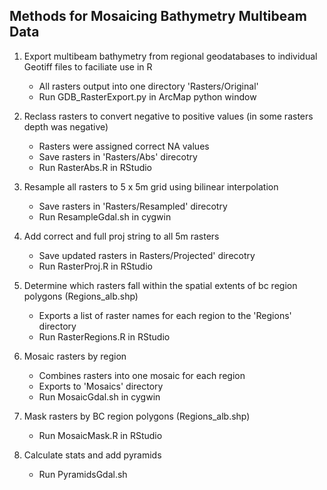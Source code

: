 Methods for Mosaicing Bathymetry Multibeam Data
------------------------------------------------

1) Export multibeam bathymetry from regional geodatabases to individual Geotiff files to faciliate use in R
   * All rasters output into one directory 'Rasters/Original'
   * Run GDB_RasterExport.py in ArcMap python window

2) Reclass rasters to convert negative to positive values (in some rasters depth was negative)
   * Rasters were assigned correct NA values
    * Save rasters in 'Rasters/Abs' direcotry
   * Run RasterAbs.R in RStudio

3) Resample all rasters to 5 x 5m grid using bilinear interpolation
   * Save rasters in 'Rasters/Resampled' direcotry
   * Run ResampleGdal.sh in cygwin
	
5) Add correct and full proj string to all 5m rasters
   * Save updated rasters in Rasters/Projected' direcotry
   * Run RasterProj.R in RStudio
	
4) Determine which rasters fall within the spatial extents of bc region polygons (Regions_alb.shp)
   * Exports a list of raster names for each region to the 'Regions' directory
   * Run RasterRegions.R in RStudio

5) Mosaic rasters by region
   * Combines rasters into one mosaic for each region
   * Exports to 'Mosaics' directory
   * Run MosaicGdal.sh in cygwin
	
6) Mask rasters by BC region polygons (Regions_alb.shp)
   * Run MosaicMask.R in RStudio
   
7) Calculate stats and add pyramids
   * Run PyramidsGdal.sh